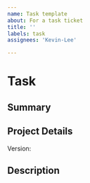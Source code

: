 ```yaml
---
name: Task template
about: For a task ticket
title: ''
labels: task
assignees: 'Kevin-Lee'

---
```


# Task
## Summary 

## Project Details
Version:

## Description
